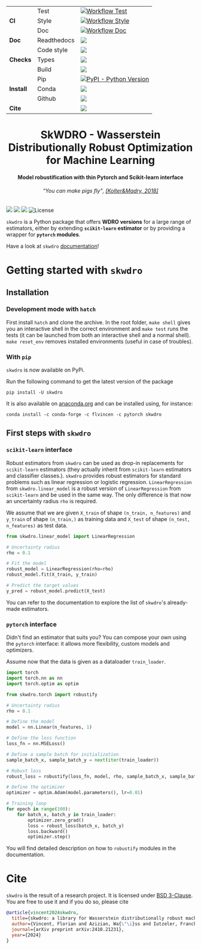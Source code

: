<table>
    <tr>
        <td rowspan=3>
            <b> CI </b>
        </td>
        <td>
            Test
        </td>
        <td>
            <a href="https://github.com/iutzeler/skwdro/actions/workflows/doc.yml" alt="Doc tests"><img alt="Workflow Test" src="https://img.shields.io/github/actions/workflow/status/iutzeler/skwdro/test.yml?style=for-the-badge&label=Tests"></a>
        </td>
    </tr>
    <tr>
        <td>
            Style
        </td>
        <td>
            <a href="https://github.com/iutzeler/skwdro/actions/workflows/doc.yml" alt="Doc tests"><img alt="Workflow Style" src="https://img.shields.io/github/actions/workflow/status/iutzeler/skwdro/style.yml?style=for-the-badge&label=Style"></a>
        </td>
    </tr>
    <tr>
        <td>
            Doc
        </td>
        <td>
            <a href="https://github.com/iutzeler/skwdro/actions/workflows/doc.yml" alt="Doc tests"><img alt="Workflow Doc" src="https://img.shields.io/github/actions/workflow/status/iutzeler/skwdro/doc.yml?style=for-the-badge&label=Doc build"></a>
        </td>
    </tr>
    <tr>
        <td>
            <b> Doc </b>
        </td>
        <td>
            Readthedocs
        </td>
        <td>
            <a href="https://skwdro.readthedocs.io/en/latest/" alt="Read the Docs"><img src="https://img.shields.io/badge/ReadTheDocs-blue?style=for-the-badge&logo=sphinx"></a>
        </td>
    </tr>
    <tr>
        <td rowspan=3>
            <b> Checks </b>
        </td>
        <td>
            Code style
        </td>
        <td>
            <a href="https://github.com/astral-sh/ruff" alt="Ruff"><img src="https://img.shields.io/endpoint?url=https://raw.githubusercontent.com/astral-sh/ruff/main/assets/badge/v2.json&style=for-the-badge"></a>
        </td>
    </tr>
    <tr>
        <td>
            Types
        </td>
        <td>
            <a href="https://github.com/python/mypy" alt="MyPY"><img src="https://img.shields.io/badge/mypy-checked-blue?style=for-the-badge&logo=python"></a>
        </td>
    </tr>
    <tr>
        <td>
            Build
        </td>
        <td>
            <a href="https://github.com/prefix-dev/rattler-build" alt="Rattlebuild-badge"><img src="https://img.shields.io/badge/Built_by-rattle--build-yellow?logo=anaconda&style=for-the-badge&logoColor=black"></a>
        </td>
    </tr>
    <tr>
        <td rowspan=3>
            <b> Install </b>
        </td>
        <td>
            Pip
        </td>
        <td>
            <a href="https://pypi.org/project/skwdro/"><img alt="PyPI - Python Version" src="https://img.shields.io/pypi/pyversions/skwdro?style=for-the-badge"></a>
        </td>
    </tr>
    <tr>
        <td>
            Conda
        </td>
        <td>
            <a href="https://anaconda.org/flvincen/skwdro"> <img src="https://anaconda.org/flvincen/skwdro/badges/version.svg" /> </a>
        </td>
    </tr>
    <tr>
        <td>
            Github
        </td>
        <td>
            <a href="https://github.com/iutzeler/skwdro"><img src="https://img.shields.io/badge/github-%23121011.svg?style=for-the-badge&logo=github&logoColor=white"></a>
        </td>
    </tr>
    <tr>
    <td colspan=2>
       <b> Cite </b>
    </td>
    <td>
        <a href="https://arxiv.org/abs/2410.21231"><img src="https://img.shields.io/badge/arXiv-2410.21231-b31b1b.svg?style=for-the-badge&logo=arXiv&logoColor=b31b1b"></a>
    </td>
</tr>
</table>

<div align="center">
  <h1>SkWDRO - Wasserstein Distributionally Robust Optimization for Machine Learning</h1>
  <h4>Model robustification with thin Pytorch and Scikit-learn interface</h4>
  <h6><q cite="https://adversarial-ml-tutorial.org/introduction">You can make pigs fly</q>, <a href="https://adversarial-ml-tutorial.org/introduction">[Kolter&Madry, 2018]</a></h6>
</div>

<a href="https://www.python.org" alt="Python"><img src="https://img.shields.io/badge/Python-blue?logo=python&logoColor=yellow&style=for-the-badge"></a>
<a href="https://pytorch.org/" alt="PyTorch"><img src="https://img.shields.io/badge/PyTorch-purple?logo=PyTorch&style=for-the-badge"></a>
<a href="https://scikit-learn.org" alt="Scikit Learn"><img src="https://img.shields.io/badge/ScikitLearn-red?logo=scikit-learn&style=for-the-badge"></a>
![License](https://img.shields.io/badge/License-BSD_3--Clause-blue.svg?style=for-the-badge)



``skwdro`` is a Python package that offers **WDRO versions** for a large range of estimators, either by extending **``scikit-learn`` estimator** or by providing a wrapper for **``pytorch`` modules**.

Have a look at ``skwdro`` [documentation](https://skwdro.readthedocs.io/en/latest/)!

<!--
# Why WDRO & ``skwdro``?
 -->


# Getting started with ``skwdro``

## Installation

### Development mode with ``hatch``

First install ``hatch`` and clone the archive. In the root folder, ``make shell`` gives you an interactive shell in the correct environment and ``make test`` runs the tests (it can be launched from both an interactive shell and a normal shell).
``make reset_env`` removes installed environments (useful in case of troubles).

### With ``pip``

``skwdro`` is now available on PyPi.

Run the following command to get the latest version of the package

```shell
pip install -U skwdro
```

It is also available on [anaconda.org](anaconda.org) and can be installed using, for instance:

```shell
conda install -c conda-forge -c flvincen -c pytorch skwdro
```

## First steps with ``skwdro``

### ``scikit-learn`` interface

Robust estimators from ``skwdro`` can be used as drop-in replacements for ``scikit-learn`` estimators (they actually inherit from ``scikit-learn`` estimators and classifier classes.). ``skwdro`` provides robust estimators for standard problems such as linear regression or logistic regression. ``LinearRegression`` from ``skwdro.linear_model`` is a robust version of ``LinearRegression`` from ``scikit-learn`` and be used in the same way. The only difference is that now an uncertainty radius ``rho`` is required.

We assume that we are given ``X_train`` of shape ``(n_train, n_features)`` and ``y_train`` of shape ``(n_train,)`` as training data and ``X_test`` of shape ``(n_test, n_features)`` as test data.

```python
from skwdro.linear_model import LinearRegression

# Uncertainty radius
rho = 0.1

# Fit the model
robust_model = LinearRegression(rho=rho)
robust_model.fit(X_train, y_train)

# Predict the target values
y_pred = robust_model.predict(X_test)
```
You can refer to the documentation to explore the list of ``skwdro``'s already-made estimators.


### ``pytorch`` interface

Didn't find an estimator that suits you? You can compose your own using the ``pytorch`` interface: it allows more flexibility, custom models and optimizers.

Assume now that the data is given as a dataloader `train_loader`.

```python
import torch
import torch.nn as nn
import torch.optim as optim

from skwdro.torch import robustify

# Uncertainty radius
rho = 0.1

# Define the model
model = nn.Linear(n_features, 1)

# Define the loss function
loss_fn = nn.MSELoss()

# Define a sample batch for initialization
sample_batch_x, sample_batch_y = next(iter(train_loader))

# Robust loss
robust_loss = robustify(loss_fn, model, rho, sample_batch_x, sample_batch_y)

# Define the optimizer
optimizer = optim.Adam(model.parameters(), lr=0.01)

# Training loop
for epoch in range(100):
    for batch_x, batch_y in train_loader:
        optimizer.zero_grad()
        loss = robust_loss(batch_x, batch_y)
        loss.backward()
        optimizer.step()
```

You will find detailed description on how to `robustify` modules in the documentation.




# Cite

``skwdro`` is the result of a research project. It is licensed under [BSD 3-Clause](https://github.com/iutzeler/skwdro/blob/main/LICENSE). You are free to use it and if you do so, please cite

```bibtex
@article{vincent2024skwdro,
  title={skwdro: a library for Wasserstein distributionally robust machine learning},
  author={Vincent, Florian and Azizian, Wa{\"\i}ss and Iutzeler, Franck and Malick, J{\'e}r{\^o}me},
  journal={arXiv preprint arXiv:2410.21231},
  year={2024}
}
```


